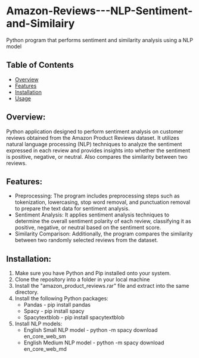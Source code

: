 # Amazon-Reviews---NLP-Sentiment-and-Similairy
Python program that performs sentiment and similarity analysis using a NLP model

## Table of Contents
- [Overview](#overview)
- [Features](#features)
- [Installation](#installation)
- [Usage](#usage)

## Overview:
Python application designed to perform sentiment analysis on customer reviews obtained from the Amazon Product Reviews dataset. 
It utilizes natural language processing (NLP) techniques to analyze the sentiment expressed in each review and provides insights into whether the sentiment is positive, negative, or neutral.
Also compares the similarity between two reviews.

## Features:
- Preprocessing: The program includes preprocessing steps such as tokenization, lowercasing, stop word removal, and punctuation removal to prepare the text data for sentiment analysis.
- Sentiment Analysis: It applies sentiment analysis techniques to determine the overall sentiment polarity of each review, classifying it as positive, negative, or neutral based on the sentiment score.
- Similarity Comparison: Additionally, the program compares the similarity between two randomly selected reviews from the dataset.

## Installation:
1. Make sure you have Python and Pip installed onto your system.
2. Clone the repository into a folder in your local machine
3. Install the "amazon_product_reviews.rar" file and extract into the same directory.
4. Install the following Python packages:
   - Pandas - pip install pandas
   - Spacy - pip install spacy
   - Spacytextblob - pip install spacytextblob
5. Install NLP models:
   - English Small NLP model - python -m spacy download en_core_web_sm
   - English Medium NLP model - python -m spacy download en_core_web_md
